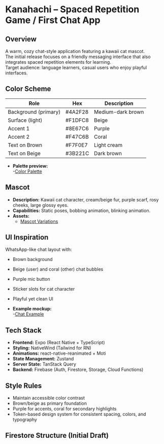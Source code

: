 # Kanahachi – Spaced Repetition Game / First Chat App

## Overview
A warm, cozy chat-style application featuring a kawaii cat mascot.  
The initial release focuses on a friendly messaging interface that also integrates spaced repetition elements for learning.  
Target audience: language learners, casual users who enjoy playful interfaces.

## Color Scheme
| Role                  | Hex      | Description         |
|-----------------------|----------|---------------------|
| Background (primary)  | #4A2F28  | Medium-dark brown   |
| Surface (light)       | #F1DFC8  | Beige               |
| Accent 1              | #8E67C6  | Purple              |
| Accent 2              | #F47C6B  | Coral               |
| Text on Brown         | #F7F0E7  | Light cream         |
| Text on Beige         | #3B221C  | Dark brown          |

- **Palette preview:**  
  -[Color Palette](https://drive.google.com/file/d/1JNCGZwB1tNeUPMJ9fDxSNBIvcEHOGi3d/view?usp=drivesdk)

## Mascot
- **Description:** Kawaii cat character, cream/beige fur, purple scarf, rosy cheeks, large glossy eyes.  
- **Capabilities:** Static poses, bobbing animation, blinking animation.  
- **Assets:**
  - [Mascot Variations](https://drive.google.com/file/d/1JRtPmf0timfDyhDJAYfZ3iL5x3-AGgYZ/view?usp=drivesdk)

## UI Inspiration
WhatsApp-like chat layout with:
- Brown background
- Beige (user) and coral (other) chat bubbles
- Purple mic button
- Sticker slots for cat character
- Playful yet clean UI

- **Example mockup:**  
  -[Chat Example](https://drive.google.com/file/d/1JDqnsfMK2lyU5-VHIKl3-nlzEm80SAvZ/view?usp=drivesdk)

## Tech Stack
- **Frontend:** Expo (React Native + TypeScript)
- **Styling:** NativeWind (Tailwind for RN)
- **Animations:** react-native-reanimated + Moti
- **State Management:** Zustand
- **Server State:** TanStack Query
- **Backend:** Firebase (Auth, Firestore, Storage, Cloud Functions)

## Style Rules
- Maintain accessible color contrast
- Brown/beige as primary foundation
- Purple for accents, coral for secondary highlights
- Token-based design system for consistent spacing, colors, and typography

## Firestore Structure (Initial Draft)
